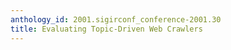 ```yaml
---
anthology_id: 2001.sigirconf_conference-2001.30
title: Evaluating Topic-Driven Web Crawlers
---
```

